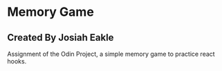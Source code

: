 # Memory Game
## Created By Josiah Eakle

Assignment of the Odin Project, a simple memory game to practice react hooks.
